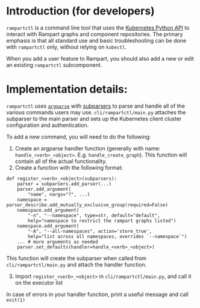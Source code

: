 # Introduction (for developers)

`rampartctl` is a command line tool that uses the [Kubernetes Python API](https://github.com/kubernetes-client/python) to interact with Rampart graphs and component repositories. The primary emphasis is that all standard use and basic troubleshooting can be done with `rampartctl` only, without relying on `kubectl`.

When you add a user feature to Rampart, you should also add a new or edit an existing `rampartctl` subcomponent.

# Implementation details:

`rampartctl` uses [`argparse`](https://docs.python.org/3/library/argparse.html) with [subparsers](https://docs.python.org/3/library/argparse.html#argparse.ArgumentParser.add_subparsers) to parse and handle all of the various commands users may use. `cli/rampartctl/main.py` attaches the subparser to the main parser and sets up the Kubernetes client cluster configuration and authentication.

To add a new command, you will need to do the following:

1. Create an argparse handler function (generally with name: `handle_<verb>_<object>`. E.g. `handle_create_graph`). This function will contain all of the actual functionality.
2. Create a function with the following format:

```
def register_<verb>_<object>(subparsers):
    parser = subparsers.add_parser(...)
    parser.add_argument(
        "name", nargs="?", ...)
    namespace = parser_describe.add_mutually_exclusive_group(required=False)
    namespace.add_argument(
        "-n", "--namespace", type=str, default="default",
        help="namespace to restrict the rampart graphs listed")
    namespace.add_argument(
        "-A", "--all-namespaces", action='store_true',
        help="list across all namespaces, overrides `--namespace`")
    ... # more arguments as needed
    parser.set_defaults(handler=handle_<verb>_<object>)
```

This function will create the subparser when called from `cli/rampartctl/main.py` and attach the handler function.

3. Import `register_<verb>_<object>` in `cli/rampartctl/main.py`, and call it on the executor list

In case of errors in your handler function, print a useful message and call `exit(1)`
